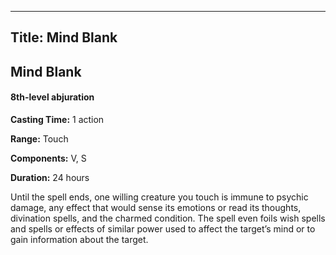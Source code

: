 -------------------------
Title: Mind Blank
-------------------------

## Mind Blank

#### 8th-level abjuration


**Casting Time:** 1 action 

**Range:** Touch 

**Components:** V, S 

**Duration:** 24 hours


Until the spell ends, one willing creature you touch is immune to
psychic damage, any effect that would sense its emotions or read its
thoughts, divination spells, and the charmed condition. The spell even
foils wish spells and spells or effects of
similar power used to affect the target’s mind or to gain information
about the target.


